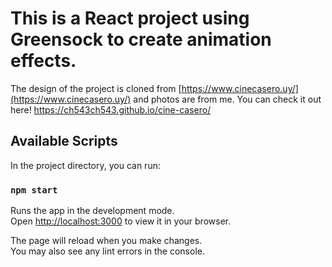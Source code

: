 # This is a React project using Greensock to create animation effects.

The design of the project is cloned from [https://www.cinecasero.uy/](https://www.cinecasero.uy/) and photos are from me.
You can check it out here! https://ch543ch543.github.io/cine-casero/

## Available Scripts

In the project directory, you can run:

### `npm start`

Runs the app in the development mode.\
Open [http://localhost:3000](http://localhost:3000) to view it in your browser.

The page will reload when you make changes.\
You may also see any lint errors in the console.
